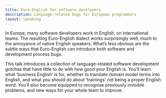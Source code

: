```yaml
---
title: Euro-English for software developers
description: Language-related bugs for European programmers
layout: speaking
---
```


In Europe, many software developers work in English, on international teams.
The resulting Euro-English dialect works surprisingly well, much to the annoyance of native English speakers.
What’s less obvious are the subtle ways that Euro-English can introduce both software and development process bugs.

This talk introduces a collection of language-related software development gotchas that have little to do with how good your English is.
You’ll learn what ‘business English’ is for, whether to translate domain model terms into English, and what you should do about ‘trainings’ not being a proper English word.
You’ll also become equipped to recognise previously invisible problems, and new ways for your whole team to improve.
